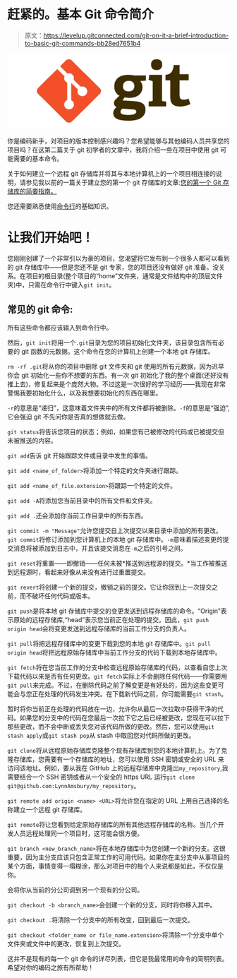 # 赶紧的。基本 Git 命令简介

> 原文：<https://levelup.gitconnected.com/git-on-it-a-brief-introduction-to-basic-git-commands-bb28ed7651b4>

![](img/4ca52305b904b3907fea532ce8d91e91.png)

你是编码新手，对项目的版本控制感兴趣吗？您希望能够与其他编码人员共享您的项目吗？在这第二篇关于 git 初学者的文章中，我将介绍一些在项目中使用 git 可能需要的基本命令。

关于如何建立一个远程 git 存储库并将其与本地计算机上的一个项目相连接的说明，请参见我以前的一篇关于建立您的第一个 git 存储库的文章:[您的第一个 Git 存储库的简要指南。](/a-brief-introduction-to-your-first-git-repository-afc3f72d902a?source=friends_link&sk=46f1ab278cd290c69156db4fc12059a7)

您还需要熟悉使用[命令行](https://medium.com/@lynn8542/commanding-the-command-line-dd005e888cc2?source=friends_link&sk=d590bdfffe5269321c3a422d291673dd)的基础知识。

# 让我们开始吧！

您刚刚创建了一个非常引以为豪的项目，您渴望将它发布到一个很多人都可以看到的 git 存储库中——但是您还不是 git 专家，您的项目还没有做好 git 准备。没关系。在项目的根目录(整个项目的“home”文件夹，通常是文件结构中的顶层文件夹)中，只需在命令行中键入`git init`。

## 常见的 git 命令:

所有这些命令都应该输入到命令行中。

然后，`git init`将用一个`.git`目录为您的项目初始化文件夹，该目录包含所有必要的 git 函数的元数据。这个命令在您的计算机上创建一个本地 git 存储库。

`rm -rf .git`将从你的项目中删除 git 文件夹和 git 使用的所有元数据，因为迟早你会 git 初始化一些你不想要的东西。有一次 git 初始化了我的整个桌面(还好没有推上去)，修复起来是个庞然大物。不过这是一次很好的学习经历——我现在非常警惕我要初始化什么，以及我想要初始化的东西在哪里。

`-r`的意思是“递归”，这意味着文件夹中的所有文件都将被删除。`-f`的意思是“强迫”,它会强迫 git 不先问你是否真的想做就去做。

`git status`将告诉您项目的状态；例如，如果您有已被修改的代码或已被提交但未被推送的内容。

`git add`告诉 git 开始跟踪文件或目录中发生的事情。

`git add <name_of_folder>`将添加一个特定的文件夹进行跟踪。

`git add <name_of_file.extension>`将跟踪一个特定的文件。

`git add -A`将添加您当前目录中的所有文件和文件夹。

`git add .`还会添加你当前工作目录中的所有东西。

`git commit -m "Message"`允许您提交自上次提交以来目录中添加的所有更改。`git commit`将修订添加到您计算机上的本地 git 存储库中。`-m`意味着描述变更的提交消息将被添加到日志中，并且该提交消息在`-m`之后的引号之间。

`git reset`将重置——即撤销——任何未被*推送到远程源的提交。*当工作被推送到远程源时，看起来好像从来没有进行过重置提交。

`git revert`将创建一个新的提交，撤销之前的提交。它让你回到上一次提交之前，而不破坏任何代码或版本。

`git push`是将本地 git 存储库中提交的变更发送到远程存储库的命令。“Origin”表示原始的远程存储库,“head”表示您当前正在处理的提交。因此，`git push origin head`会将变更发送到远程存储库的当前工作分支的负责人。

`git pull`将把远程存储库中的变更下载到您的本地 git 存储库中。`git pull origin head`将把远程原始存储库中当前工作分支的代码下载到本地存储库中。

`git fetch`将在您当前工作的分支中检查远程原始存储库的代码，以查看自您上次下载代码以来是否有任何更改。`git fetch`实际上不会删除任何代码——你需要用`git pull`来完成。不过，在删除代码之前了解变更是有好处的，因为这些变更可能会与您正在处理的代码发生冲突。在下载新代码之前，你可能需要`git stash`。

暂时将你当前正在处理的代码放在一边，允许你从最后一次拉取中获得干净的代码。如果您的分支中的代码在您最后一次拉下它之后已经被更改，您现在可以拉下那些更改，而不会中断或丢失您对该代码所做的更改。然后，您可以使用`git stash apply`或`git stash pop`从 stash 中取回您对代码所做的更改。

`git clone`将从远程原始存储库克隆整个现有存储库到您的本地计算机上。为了克隆存储库，您需要有一个存储库的地址，您可以使用 SSH 密钥或安全的 URL 来访问该地址。例如，要从我在 GitHub 上的远程存储库中克隆出`my_repository`,我需要结合一个 SSH 密钥或者从一个安全的 https URL 运行`git clone git@github.com:LynnAmsbury/my_repository`。

`git remote add origin <name> <URL>`将允许您在指定的 URL 上用自己选择的名称建立一个远程 git 存储库。

`git remote`将让您看到给定原始存储库的所有其他远程存储库的名称。当几个开发人员远程处理同一个项目时，这可能会很方便。

`git branch <new_branch_name>`将在本地存储库中为您创建一个新的分支。这很重要，因为主分支应该只包含正常工作的可用代码。如果你在主分支中从事项目的某个方面，事情变得一塌糊涂，那么对项目中的每个人来说都是如此，不仅仅是你。

会将你从当前的分公司调到另一个现有的分公司。

`git checkout -b <branch_name>`会创建一个新的分支，同时将你移入其中。

`git checkout .`将清除一个分支中的所有改变，回到最后一次提交。

`git checkout <folder_name or file_name.extension>`将清除一个分支中单个文件夹或文件中的更改，恢复到上次提交。

这并不是现有的每一个 git 命令的详尽列表，但它是我最常用的命令的简明列表。希望对你的编码之旅有所帮助！